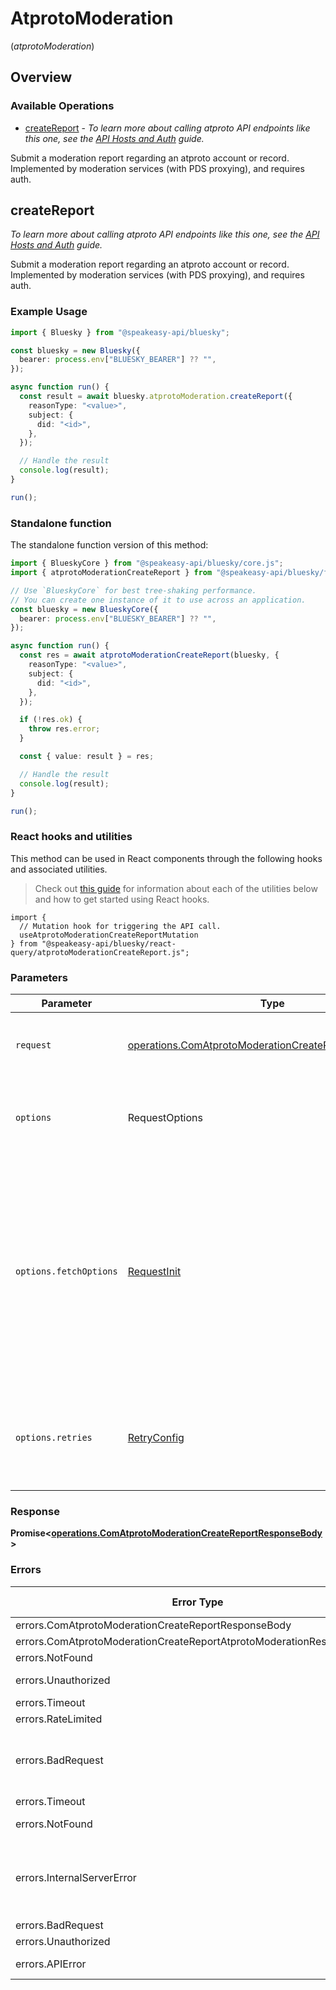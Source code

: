 # AtprotoModeration
(*atprotoModeration*)

## Overview

### Available Operations

* [createReport](#createreport) - *To learn more about calling atproto API endpoints like this one, see the [API Hosts and Auth](/docs/advanced-guides/api-directory) guide.*

Submit a moderation report regarding an atproto account or record. Implemented by moderation services (with PDS proxying), and requires auth.

## createReport

*To learn more about calling atproto API endpoints like this one, see the [API Hosts and Auth](/docs/advanced-guides/api-directory) guide.*

Submit a moderation report regarding an atproto account or record. Implemented by moderation services (with PDS proxying), and requires auth.

### Example Usage

```typescript
import { Bluesky } from "@speakeasy-api/bluesky";

const bluesky = new Bluesky({
  bearer: process.env["BLUESKY_BEARER"] ?? "",
});

async function run() {
  const result = await bluesky.atprotoModeration.createReport({
    reasonType: "<value>",
    subject: {
      did: "<id>",
    },
  });

  // Handle the result
  console.log(result);
}

run();
```

### Standalone function

The standalone function version of this method:

```typescript
import { BlueskyCore } from "@speakeasy-api/bluesky/core.js";
import { atprotoModerationCreateReport } from "@speakeasy-api/bluesky/funcs/atprotoModerationCreateReport.js";

// Use `BlueskyCore` for best tree-shaking performance.
// You can create one instance of it to use across an application.
const bluesky = new BlueskyCore({
  bearer: process.env["BLUESKY_BEARER"] ?? "",
});

async function run() {
  const res = await atprotoModerationCreateReport(bluesky, {
    reasonType: "<value>",
    subject: {
      did: "<id>",
    },
  });

  if (!res.ok) {
    throw res.error;
  }

  const { value: result } = res;

  // Handle the result
  console.log(result);
}

run();
```

### React hooks and utilities

This method can be used in React components through the following hooks and
associated utilities.

> Check out [this guide][hook-guide] for information about each of the utilities
> below and how to get started using React hooks.

[hook-guide]: ../../../REACT_QUERY.md

```tsx
import {
  // Mutation hook for triggering the API call.
  useAtprotoModerationCreateReportMutation
} from "@speakeasy-api/bluesky/react-query/atprotoModerationCreateReport.js";
```

### Parameters

| Parameter                                                                                                                                                                      | Type                                                                                                                                                                           | Required                                                                                                                                                                       | Description                                                                                                                                                                    |
| ------------------------------------------------------------------------------------------------------------------------------------------------------------------------------ | ------------------------------------------------------------------------------------------------------------------------------------------------------------------------------ | ------------------------------------------------------------------------------------------------------------------------------------------------------------------------------ | ------------------------------------------------------------------------------------------------------------------------------------------------------------------------------ |
| `request`                                                                                                                                                                      | [operations.ComAtprotoModerationCreateReportRequestBody](../../models/operations/comatprotomoderationcreatereportrequestbody.md)                                               | :heavy_check_mark:                                                                                                                                                             | The request object to use for the request.                                                                                                                                     |
| `options`                                                                                                                                                                      | RequestOptions                                                                                                                                                                 | :heavy_minus_sign:                                                                                                                                                             | Used to set various options for making HTTP requests.                                                                                                                          |
| `options.fetchOptions`                                                                                                                                                         | [RequestInit](https://developer.mozilla.org/en-US/docs/Web/API/Request/Request#options)                                                                                        | :heavy_minus_sign:                                                                                                                                                             | Options that are passed to the underlying HTTP request. This can be used to inject extra headers for examples. All `Request` options, except `method` and `body`, are allowed. |
| `options.retries`                                                                                                                                                              | [RetryConfig](../../lib/utils/retryconfig.md)                                                                                                                                  | :heavy_minus_sign:                                                                                                                                                             | Enables retrying HTTP requests under certain failure conditions.                                                                                                               |

### Response

**Promise\<[operations.ComAtprotoModerationCreateReportResponseBody](../../models/operations/comatprotomoderationcreatereportresponsebody.md)\>**

### Errors

| Error Type                                                           | Status Code                                                          | Content Type                                                         |
| -------------------------------------------------------------------- | -------------------------------------------------------------------- | -------------------------------------------------------------------- |
| errors.ComAtprotoModerationCreateReportResponseBody                  | 400                                                                  | application/json                                                     |
| errors.ComAtprotoModerationCreateReportAtprotoModerationResponseBody | 401                                                                  | application/json                                                     |
| errors.NotFound                                                      | 404                                                                  | application/json                                                     |
| errors.Unauthorized                                                  | 403, 407                                                             | application/json                                                     |
| errors.Timeout                                                       | 408                                                                  | application/json                                                     |
| errors.RateLimited                                                   | 429                                                                  | application/json                                                     |
| errors.BadRequest                                                    | 413, 414, 415, 422, 431                                              | application/json                                                     |
| errors.Timeout                                                       | 504                                                                  | application/json                                                     |
| errors.NotFound                                                      | 501, 505                                                             | application/json                                                     |
| errors.InternalServerError                                           | 500, 502, 503, 506, 507, 508                                         | application/json                                                     |
| errors.BadRequest                                                    | 510                                                                  | application/json                                                     |
| errors.Unauthorized                                                  | 511                                                                  | application/json                                                     |
| errors.APIError                                                      | 4XX, 5XX                                                             | \*/\*                                                                |